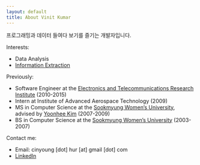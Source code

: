 ```yaml
---
layout: default
title: About Vinit Kumar
---
```


프로그래밍과 데이터 들여다 보기를 즐기는 개발자입니다.

Interests:

+ Data Analysis
+ [Information Extraction](https://en.wikipedia.org/wiki/Information_extraction)


Previously:

+ Software Engineer at the [Electronics and Telecommunications Research Institute][ETRI] (2010-2015)
+ Intern at Institute of Advanced Aerospace Technology (2009)
+ MS in Computer Science at the [Sookmyung Women&rsquo;s University][SWU], advised by&nbsp;[Yoonhee Kim][DSLAB] (2007-2009)
+ BS in Computer Science at the [Sookmyung Women&rsquo;s University][SWU] (2003-2007)

Contact me:

- Email: cinyoung [dot] hur [at] gmail [dot] com
- [LinkedIn](http://www.linkedin.com/in/cinyounghur)


[ETRI]: http://www.etri.re.kr
[SWU]: http://www.sookmyung.ac.kr
[DSLAB]: http://dslab.sookmyung.ac.kr

